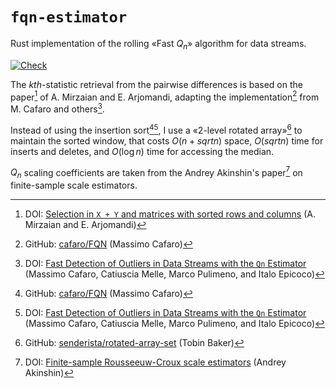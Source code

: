 # `fqn-estimator`

Rust implementation of the rolling «Fast $`Q_n`$» algorithm for data streams.

[![Check](https://github.com/eigenein/rust-fqn-estimator/actions/workflows/check.yaml/badge.svg)](https://github.com/eigenein/rust-fqn-estimator/actions/workflows/check.yaml)

The _kth_-statistic retrieval from the pairwise differences is based on the paper[^1] of A. Mirzaian and E. Arjomandi, adapting the implementation[^2] from M. Cafaro and others[^3].

[^1]: DOI: [Selection in `X + Y` and matrices with sorted rows and columns](https://doi.org/10.1016/0020-0190(85)90123-1) (A. Mirzaian and E. Arjomandi)
[^2]: GitHub: [cafaro/FQN](https://github.com/cafaro/FQN) (Massimo Cafaro)
[^3]: DOI: [Fast Detection of Outliers in Data Streams with the `Qn` Estimator](https://doi.org/10.48550/arXiv.1910.02459) (Massimo Cafaro, Catiuscia Melle, Marco Pulimeno, and Italo Epicoco)

Instead of using the insertion sort[^2][^3], I use a «2-level rotated array»[^4] to maintain the sorted window, that costs $`O(n + sqrt{n})`$ space, $`O(sqrt{n})`$ time for inserts and deletes, and $`O(\log n)`$ time for accessing the median.

$`Q_n`$ scaling coefficients are taken from the Andrey Akinshin's paper[^5] on finite-sample scale estimators.

[^4]: GitHub: [senderista/rotated-array-set](https://github.com/senderista/rotated-array-set) (Tobin Baker)
[^5]: DOI: [Finite-sample Rousseeuw-Croux scale estimators](https://doi.org/10.48550/arXiv.2209.12268) (Andrey Akinshin)
